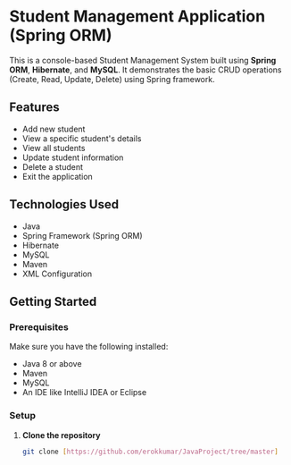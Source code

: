 # Student Management Application (Spring ORM)

This is a console-based Student Management System built using **Spring ORM**, **Hibernate**, and **MySQL**. It demonstrates the basic CRUD operations (Create, Read, Update, Delete) using Spring framework.

## Features

- Add new student
- View a specific student's details
- View all students
- Update student information
- Delete a student
- Exit the application

## Technologies Used

- Java
- Spring Framework (Spring ORM)
- Hibernate
- MySQL
- Maven
- XML Configuration

## Getting Started

### Prerequisites

Make sure you have the following installed:

- Java 8 or above
- Maven
- MySQL
- An IDE like IntelliJ IDEA or Eclipse

### Setup

1. **Clone the repository**
   ```bash
   git clone [https://github.com/erokkumar/JavaProject/tree/master]
